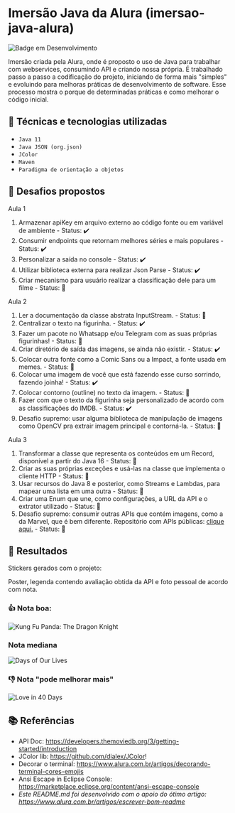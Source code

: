 # Imersão Java da Alura (imersao-java-alura)

![Badge em Desenvolvimento](http://img.shields.io/static/v1?label=STATUS&message=EM%20DESENVOLVIMENTO&color=GREEN&style=for-the-badge)

Imersão criada pela Alura, onde é proposto o uso de Java para trabalhar com webservices, consumindo API e criando nossa própria. É trabalhado passo a passo a codificação do projeto, iniciando de forma mais "simples" e evoluindo para melhoras práticas de desenvolvimento de software. Esse processo mostra o porque de determinadas práticas e como melhorar o código inicial.

## :electric_plug: Técnicas e tecnologias utilizadas
- ``Java 11``
- ``Java JSON (org.json)``
- ``JColor``
- ``Maven``
- ``Paradigma de orientação a objetos``

## :dart: Desafios propostos

Aula 1
1. Armazenar apiKey em arquivo externo ao código fonte ou em variável de ambiente - Status: :heavy_check_mark:
2. Consumir endpoints que retornam melhores séries e mais populares - Status: :heavy_check_mark:
3. Personalizar a saída no console - Status: :heavy_check_mark:
4. Utilizar biblioteca externa para realizar Json Parse - Status: :heavy_check_mark:
5. Criar mecanismo para usuário realizar a classificação dele para um filme - Status: :construction:

Aula 2
1. Ler a documentação da classe abstrata InputStream. - Status: :construction:
1. Centralizar o texto na figurinha. - Status: :heavy_check_mark:
1. Fazer um pacote no Whatsapp e/ou Telegram com as suas próprias figurinhas! - Status: :construction:
1. Criar diretório de saída das imagens, se ainda não existir. - Status: :heavy_check_mark:
1. Colocar outra fonte como a Comic Sans ou a Impact, a fonte usada em memes. - Status: :construction:
1. Colocar uma imagem de você que está fazendo esse curso sorrindo, fazendo joinha! - Status: :heavy_check_mark:
1. Colocar contorno (outline) no texto da imagem. - Status: :construction:
1. Fazer com que o texto da figurinha seja personalizado de acordo com as classificações do IMDB. - Status: :heavy_check_mark:
1. Desafio supremo: usar alguma biblioteca de manipulação de imagens como OpenCV pra extrair imagem principal e contorná-la. - Status: :construction:

Aula 3
1. Transformar a classe que representa os conteúdos em um Record, disponível a partir do Java 16 - Status: :construction:
1. Criar as suas próprias exceções e usá-las na classe que implementa o cliente HTTP - Status: :construction:
1. Usar recursos do Java 8 e posterior, como Streams e Lambdas, para mapear uma lista em uma outra - Status: :construction:
1. Criar uma Enum que une, como configurações, a URL da API e o extrator utilizado - Status: :construction:
1. Desafio supremo: consumir outras APIs que contém imagens, como a da Marvel, que é bem diferente. Repositório com APIs públicas: [clique aqui.](https://github.com/public-apis/public-apis)  - Status: :construction:

## :tada: Resultados

Stickers gerados com o projeto:

Poster, legenda contendo avaliação obtida da API e foto pessoal de acordo com nota.

### :thumbsup: Nota boa:
![Kung Fu Panda: The Dragon Knight](https://user-images.githubusercontent.com/20783431/180519517-e82341ef-6f6f-4ed0-8320-29303fdf7907.png)

### Nota mediana
![Days of Our Lives](https://user-images.githubusercontent.com/20783431/180519798-c40fb7cc-339d-4324-8457-d79874eac0d6.png)

### :thumbsdown: Nota "pode melhorar mais"
![Love in 40 Days](https://user-images.githubusercontent.com/20783431/180519654-4718eae2-8c65-4268-8c08-927bcc636e80.png)

## :books: Referências

- API Doc: https://developers.themoviedb.org/3/getting-started/introduction
- JColor lib: https://github.com/dialex/JColor!
- Decorar o terminal: https://www.alura.com.br/artigos/decorando-terminal-cores-emojis
- Ansi Escape in Eclipse Console: https://marketplace.eclipse.org/content/ansi-escape-console
- *Este README.md foi desenvolvido com o apoio do ótimo artigo: https://www.alura.com.br/artigos/escrever-bom-readme*
